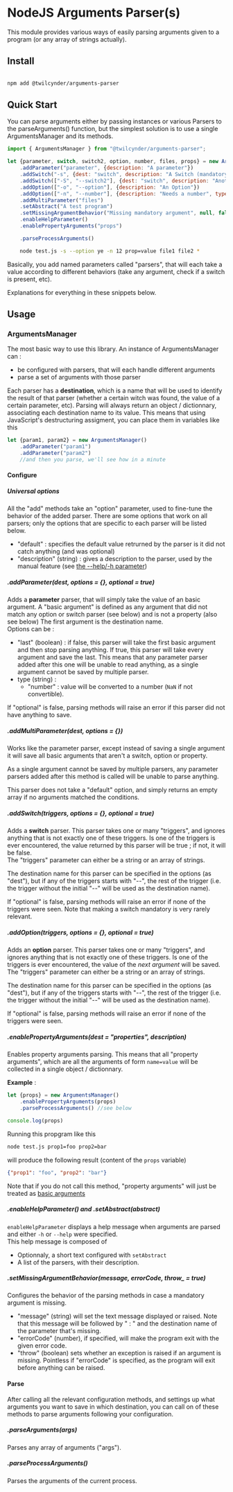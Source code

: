 # NodeJS Arguments Parser(s)

This module provides various ways of easily parsing arguments given to a program (or any array of strings actually).  

## Install


```sh

npm add @twilcynder/arguments-parser

```

## Quick Start

You can parse arguments either by passing instances or various Parsers to the parseArguments() function, but the simplest solution is to use a single ArgumentsManager and its methods.

```js
import { ArgumentsManager } from "@twilcynder/arguments-parser";

let {parameter, switch, switch2, option, number, files, props} = new ArgumentsManager()
    .addParameter("parameter", {description: "A parameter"})
    .addSwitch("-s", {dest: "switch", description: "A Switch (mandatory)"})
    .addSwitch(["-S", "--switch2"], {dest: "switch", description: "Another switch (optional)"}, false)
    .addOption(["-o", "--option"], {description: "An Option"})
    .addOption(["-n", "--number"], {description: "Needs a number", type: "number"})
    .addMultiParameter("files")
    .setAbstract("A test program")
    .setMissingArgumentBehavior("Missing mandatory argument", null, false)
    .enableHelpParameter()
    .enablePropertyArguments("props")

    .parseProcessArguments()
```
```sh
    node test.js -s --option ye -n 12 prop=value file1 file2 * 
```

Basically, you add named parameters called "parsers", that will each take a value according to different behaviors (take any argument, check if a switch is present, etc).

Explanations for everything in these snippets below.

## Usage

### ArgumentsManager

The most basic way to use this library. An instance of ArgumentsManager can : 
- be configured with parsers, that will each handle different arguments
- parse a set of arguments with those parser

Each parser has a **destination**, which is a name that will be used to identify the result of that parser (whether a certain witch was found, the value of a certain parameter, etc). Parsing will always return an object / dictionnary, associating each destination name to its value. This means that using JavaScript's destructuring assigment, you can place them in variables like this 
```js
let {param1, param2} = new ArgumentsManager()
    .addParameter("param1")
    .addParameter("param2")
    //and then you parse, we'll see how in a minute
```

#### Configure

##### Universal options

All the "add" methods take an "option" parameter, used to fine-tune the behavior of the added parser. There are some options that work on all parsers; only the options that are specific to each parser will be listed below.  

- "default" : specifies the default value retrurned by the parser is it did not catch anything (and was optional)
- "description" (string) : gives a description to the parser, used by the manual feature (see [the --help/-h parameter](#enablehelpparameter))

##### .addParameter(dest, options = {}, optional = true)
Adds a **parameter** parser, that will simply take the value of an basic argument. A "basic argument" is defined as any argument that did not match any option or switch parser (see below) and is not a property (also see below)
The first argument is the destination name.  
Options can be : 
- "last" (boolean) : if false, this parser will take the first basic argument and then stop parsing anything. If true, this parser will take every argument and save the last. This means that any parameter parser added after this one will be unable to read anything, as a single argument cannot be saved by multiple parser. 
- type (string) : 
  - "number" : value will be converted to a number (`NaN` if not convertible).

If "optional" is false, parsing methods will raise an error if this parser did not have anything to save.

##### .addMultiParameter(dest, options = {})
Works like the parameter parser, except instead of saving a single argument it will save all basic arguments that aren't a switch, option or property.

As a single argument cannot be saved by multiple parsers, any parameter parsers added after this method is called will be unable to parse anything.  

This parser does not take a "default" option, and simply returns an empty array if no arguments matched the conditions.  

##### .addSwitch(triggers, options = {}, optional = true)
Adds a **switch** parser. This parser takes one or many "triggers", and ignores anything that is not exactly one of these triggers. Is one of the triggers is ever encountered, the value returned by this parser will be true ; if not, it will be false.  
The "triggers" parameter can either be a string or an array of strings.  

The destination name for this parser can be specified in the options (as "dest"), but if any of the triggers starts with "--", the rest of the trigger (i.e. the trigger without the initial "--" will be used as the destination name).

If "optional" is false, parsing methods will raise an error if none of the triggers were seen. Note that making a switch mandatory is very rarely relevant.

##### .addOption(triggers, options = {}, optional = true)
Adds an **option** parser. This parser takes one or many "triggers", and ignores anything that is not exactly one of these triggers. Is one of the triggers is ever encountered, the value of the *next argument* will be saved.  
The "triggers" parameter can either be a string or an array of strings.  

The destination name for this parser can be specified in the options (as "dest"), but if any of the triggers starts with "--", the rest of the trigger (i.e. the trigger without the initial "--" will be used as the destination name).

If "optional" is false, parsing methods will raise an error if none of the triggers were seen.

##### .enablePropertyArguments(dest = "properties", description)
Enables property arguments parsing. This means that all "property arguments", which are all the arguments of form `name=value` will be collected in a single object / dictionnary.  

**Example** : 
```js
let {props} = new ArgumentsManager()
    .enablePropertyArguments(props)
    .parseProcessArguments() //see below

console.log(props)
```
Running this propgram like this
```sh
node test.js prop1=foo prop2=bar
```
will produce the following result (content of the `props` variable)
```json
{"prop1": "foo", "prop2": "bar"}
```

Note that if you do not call this method, "property arguments" will just be treated as [basic arguments](#addparameterdest-options---optional--true)

##### .enableHelpParameter() and .setAbstract(abstract)
`enableHelpParameter` displays a help message when arguments are parsed and either `-h` or `--help` were specified.  
This help message is composed of 
- Optionnaly, a short text configured with `setAbstract`
- A list of the parsers, with their description.  

##### .setMissingArgumentBehavior(message, errorCode, throw_ = true)
Configures the behavior of the parsing methods in case a mandatory argument is missing.  
- "message" (string) will set the text message displayed or raised. Note that this message will be followed by " : " and the destination name of the parameter that's missing.  
- "errorCode" (number), if specified, will make the program exit with the given error code. 
- "throw" (boolean) sets whether an exception is raised if an argument is missing. Pointless if "errorCode" is specified, as the program will exit before anything can be raised.  

#### Parse

After calling all the relevant configuration methods, and settings up what arguments you want to save in which destination, you can call on of these methods to parse arguments following your configuration.  

##### .parseArguments(args)
Parses any array of arguments ("args"). 

##### .parseProcessArguments()
Parses the arguments of the current process.